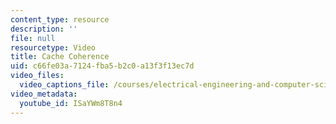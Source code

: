 ```yaml
---
content_type: resource
description: ''
file: null
resourcetype: Video
title: Cache Coherence
uid: c66fe03a-7124-fba5-b2c0-a13f3f13ec7d
video_files:
  video_captions_file: /courses/electrical-engineering-and-computer-science/6-004-computation-structures-spring-2017/c21/c21s2/c21s2v5/cache-coherence-9-30-/ISaYWm8T8n4.vtt
video_metadata:
  youtube_id: ISaYWm8T8n4
---
```

